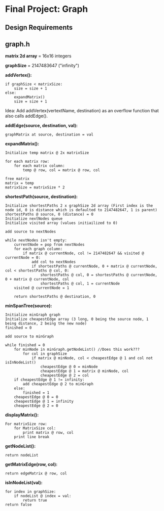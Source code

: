 # Final Project: Graph

## Design Requirements

## graph.h

**matrix 2d array** = 16x16 integers

**graphSize** = 2147483647 ("infinity")

**addVertex():**

    if graphSize < matrixSize:
        size = size + 1
    else:
        expandMatrix()
        size = size + 1

Idea: Add addVertex(vertextName, destination) as an overflow function that also calls addEdge().

**addEdge(source, destination, val):**

    graphMatrix at source, destination = val

**expandMatrix():**

    Initialize temp matrix @ 2x matrixSize

    for each matrix row:
        for each matrix column:
            temp @ row, col = matrix @ row, col

    free matrix
    matrix = temp
    matrixSize = matrixSize * 2


**shortestPath(source, destination):**

    Initialize shortestPaths 2 x graphSize 2d array (First index is the node id, 0 is distance which is defaulted to 2147482647, 1 is parent)
    shortestPaths @ source, 0 (distance) = 0
    Initialize nextNodes queue
    Initialize visited array (values initiailized to 0)

    add source to nextNodes

    while nextNodes isn't empty:
        currentNode = pop from nextNodes
        for each graph column:
            if matrix @ currentNode, col != 2147482647 && visited @ currentNode = 0:
                add col to nextNodes
                if shortestPaths @ currentNode, 0 + matrix @ currentNode, col < shortestPaths @ col, 0:
                    shortestPaths @ col, 0 = shortestPaths @ currentNode, 0 + matrix @ currentNode, col
                    shortestPaths @ col, 1 = currentNode
        visited @ currentNode = 1

        return shortestPaths @ destination, 0

**minSpanTree(source):**

    Initialize minGraph graph
    Initialize cheapestEdge array (3 long, 0 being the source node, 1 being distance, 2 being the new node)
    finished = 0

    add source to minGraph

    while finished = 0
        for minNode in minGraph.getNodeList() //Does this work???
            for col in graphSize
                if matrix @ minNode, col < cheapestEdge @ 1 and col not isInNodeList()
                    cheapestEdge @ 0 = minNode
                    cheapestEdge @ 1 = matrix @ minNode, col
                    cheapestEdge @ 2 = col
        if cheapestEdge @ 1 != infinity:
            add cheapestEdge @ 2 to minGraph
        else:
            finished = 1
        cheapestEdge @ 0 = 0
        cheapestEdge @ 1 = infinity
        cheapestEdge @ 2 = 0

**displayMatrix():**

    For matrixSize row:
        for MatrixSize col:
            print matrix @ row, col
        print line break

**getNodeList():**

    return nodeList

**getMatrixEdge(row, col):**

    return edgeMatrix @ row, col

**isInNodeList(val):**

    for index in graphSize:
        if nodeList @ index = val:
            return true
    return false